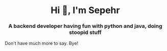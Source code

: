 <h1 align="center">Hi 👋, I'm Sepehr</h1>
<h3 align="center">A backend developer having fun with python and java, doing stoopid stuff</h3>

<p>Don't have much more to say. Bye!</p>
